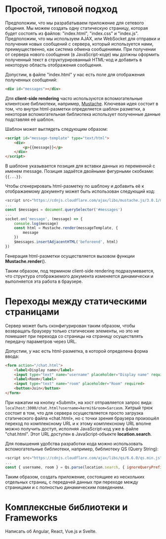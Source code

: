 # Простой, типовой подход

Предположим, что мы разрабатываем приложение для сетевого общения. Мы можем создать одну статическую страницу, которая будет состоять из файлов: "index.html", "index.css" и "index.js". Предположим, что мы используем AJAX, или WebSocket для отправки и получения новых сообщений с сервера, который используется нами, преимущественно, как система обмена сообщениями. При получении от сервера нового сообщения (в JavaScript-коде) мы должны оформить полученный текст в структурированный HTML-код и добавить в некоторую область отображения сообщения.

Допустим, в файле "index.html" у нас есть поле для отображения полученных сообщений:

```html
<div id="messages"></div>
```

Для **client-side rendering** часто используются вспомогательные клиентские библиотеки, например, [Mustache](https://github.com/Mustache/Mustache). Ключевая идея состоит в том, что внутри html-разметки определяется шаблон разметки, а некоторая вспомогательная библиотека использует полученные данные подставляя её шаблон.

Шаблон может выглядеть следующим образом:

```html
<script id="message-template" type="text/html">
	<div>
		<p>{{message}}</p>
	</div>
</script>
```

В шаблоне указывается позиция для вставки данных из переменной с именем message. Позиция задаётся двойными фигурными скобками: `{{...}}`.

Чтобы сгенерировать html-разметку по шаблону и добавить её к отображаемому документу может быть использован следующий код:

```javascript
<script src="https://cdnjs.cloudflare.com/ajax/libs/mustache.js/3.0.1/mustache.min.js"></script>
...
const $messages = document.querySelector('#messages')
...
socket.on('message', (message) => {
	console.log(message)
	const html = Mustache.render(messageTemplate, {
		message
	})
	$messages.insertAdjacentHTML('beforeend', html)
})
```

Генерация html-разметки осуществляется вызовом функции **Mustache.render**().

Таким образом, под термином client-side rendering подразумевается, что структура отображаемого документа изменяется динамически и выполняется эта работа в браузере.

# Переходы между статическими страницами

Сервер может быть сконфигурирован таким образом, чтобы возвращать браузеру только статические элементы, но это не помешает при перехода со страницы на страницу осуществлять передачу параметров через URL.

Допустим, у нас есть html-разметка, в которой определена форма ввода:

```html
<form action="/chat.html">
	<label>Display name</label>
	<input type="text" name="username" placeholder="Display name" required>
	<label>Room</label>
	<input type="text" name="room" placeholder="Room" required>
	<button>Join</button>
</form>
```

При нажатии на кнопку «Submit», на хост отправляется запрос вида: `localhost:3000/chat.html?username=kermit&room=Sarcasm`. Хитрый трюк состоит в том, что для сервера осуществляется просто загрузка статического файла «chat.html», но с точки зрения браузера произошёл переход по комплексному URL и к этому комплексному URL вполне можно получить доступ, исполняя JavaScript-код уже в файле "chat.html". Этот URL доступен в JavaScript-объекте **location.search**. 

Для повышения удобства разработки кода можно использовать вспомогательные библиотеки, например, библиотеку QS (Query String):

```javascript
<script src="https://cdnjs.cloudflare.com/ajax/libs/qs/6.6.0/qs.min.js"></script>
...
const { username, room } = Qs.parse(location.search, { ignoreQueryPrefix: true })
```

Таким образом, создать приложение, состоящиее из нескольких отдельных страниц, с передачей данных при переходе между страницами и с полностью динамическим поведением.

# Комплексные библиотеки и Frameworks

Написать об Angular, React, Vue.js и Svelte.

